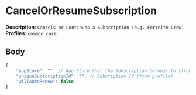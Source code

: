 # CancelOrResumeSubscription

**Description**: `Cancels or Continues a Subscription (e.g. Fortnite Crew)` \
**Profiles**: `common_core`

## Body

```js
{
    "appStore": "", // App Store that the Subscription belongs to (from profile), e.g. EpicPurchasingService
    "uniqueSubscriptionId": "", // Subcription Id (from profile)
    "willAutoRenew": false
}
```
